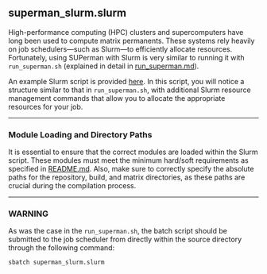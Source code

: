 ## superman_slurm.slurm

High-performance computing (HPC) clusters and supercomputers have long been used to compute matrix permanents. These systems rely heavily on job schedulers—such as Slurm—to efficiently allocate resources. Fortunately, using SUPerman with Slurm is very similar to running it with `run_superman.sh` (explained in detail in [run_superman.md](run_superman.md)).

An example Slurm script is provided [here](../superman_slurm.slurm). In this script, you will notice a structure similar to that in `run_superman.sh`, with additional Slurm resource management commands that allow you to allocate the appropriate resources for your job.

---

### Module Loading and Directory Paths

It is essential to ensure that the correct modules are loaded within the Slurm script. These modules must meet the minimum hard/soft requirements as specified in [README.md](../README.md). Also, make sure to correctly specify the absolute paths for the repository, build, and matrix directories, as these paths are crucial during the compilation process.

---

### WARNING

As was the case in the `run_superman.sh`, the batch script should be submitted to the job scheduler from directly within the source directory through the following command:
```bash
sbatch superman_slurm.slurm
```